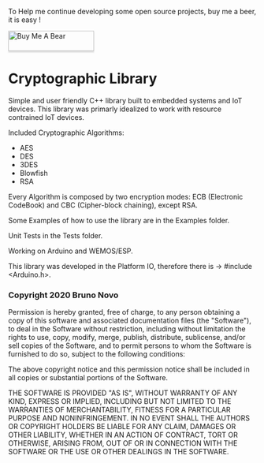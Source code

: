 To Help me continue developing some open source projects, buy me a beer, it is easy !

<a href="https://www.buymeacoffee.com/bnovo" target="_blank"><img src="https://cdn.buymeacoffee.com/buttons/bmc-new-btn-logo.svg" alt="Buy Me A Bear" style="height: 41px !important;width: 174px !important;box-shadow: 0px 3px 2px 0px rgba(190, 190, 190, 0.5) !important;-webkit-box-shadow: 0px 3px 2px 0px rgba(190, 190, 190, 0.5) !important;" ></a>

# Cryptographic Library 

Simple and user friendly C++ library built to embedded systems and IoT devices. This library was primarly idealized to work with resource contrained IoT devices. 

Included Cryptographic Algorithms:
- AES 
- DES 
- 3DES 
- Blowfish
- RSA 

Every Algorithm is composed by two encryption modes: ECB (Electronic CodeBook) and CBC (Cipher-block chaining), except RSA.


Some Examples of how to use the library are in the Examples folder.

Unit Tests in the Tests folder. 

Working on Arduino and WEMOS/ESP.

This library was developed in the Platform IO, therefore there is -> #include <Arduino.h>.


### Copyright 2020 Bruno Novo

Permission is hereby granted, free of charge, to any person obtaining a copy of this software and associated documentation files (the "Software"), to deal in the Software without restriction, including without limitation the rights to use, copy, modify, merge, publish, distribute, sublicense, and/or sell copies of the Software, and to permit persons to whom the Software is furnished to do so, subject to the following conditions:

The above copyright notice and this permission notice shall be included in all copies or substantial portions of the Software.

THE SOFTWARE IS PROVIDED "AS IS", WITHOUT WARRANTY OF ANY KIND, EXPRESS OR IMPLIED, INCLUDING BUT NOT LIMITED TO THE WARRANTIES OF MERCHANTABILITY, FITNESS FOR A PARTICULAR PURPOSE AND NONINFRINGEMENT. IN NO EVENT SHALL THE AUTHORS OR COPYRIGHT HOLDERS BE LIABLE FOR ANY CLAIM, DAMAGES OR OTHER LIABILITY, WHETHER IN AN ACTION OF CONTRACT, TORT OR OTHERWISE, ARISING FROM, OUT OF OR IN CONNECTION WITH THE SOFTWARE OR THE USE OR OTHER DEALINGS IN THE SOFTWARE.
